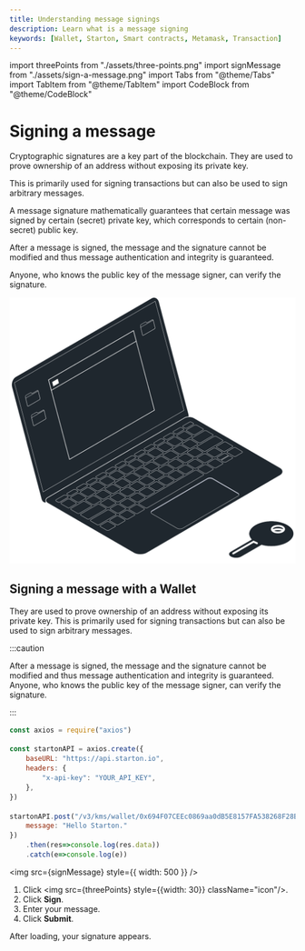 ```yaml
---
title: Understanding message signings
description: Learn what is a message signing
keywords: [Wallet, Starton, Smart contracts, Metamask, Transaction]
---
```


import threePoints from "./assets/three-points.png"
import signMessage from "./assets/sign-a-message.png"
import Tabs from "@theme/Tabs"
import TabItem from "@theme/TabItem"
import CodeBlock from "@theme/CodeBlock"

# Signing a message

Cryptographic signatures are a key part of the blockchain. They are used to prove ownership of an address without exposing its private key.

This is primarily used for signing transactions but can also be used to sign arbitrary messages.

A message signature mathematically guarantees that certain message was signed by certain (secret) private key, which corresponds to certain (non-secret) public key.

After a message is signed, the message and the signature cannot be modified and thus message authentication and integrity is guaranteed.

Anyone, who knows the public key of the message signer, can verify the signature.

![sign a message](assets/signAMessage.svg)

## Signing a message with a Wallet



They are used to prove ownership of an address without exposing its private key. This is primarily used for signing transactions but can also be used to sign arbitrary messages.

:::caution

After a message is signed, the message and the signature cannot be modified and thus message authentication and integrity is guaranteed. Anyone, who knows the public key of the message signer, can verify the signature.

:::

<Tabs>
<TabItem value="code" label="From Code">

```jsx showLineNumbers
const axios = require("axios")

const startonAPI = axios.create({
    baseURL: "https://api.starton.io",
    headers: {
        "x-api-key": "YOUR_API_KEY",
    },
})

startonAPI.post("/v3/kms/wallet/0x694F07CEEc0869aa0dB5E8157FA538268F28B23f/sign-message", {
    message: "Hello Starton."
})
    .then(res=>console.log(res.data))
    .catch(e=>console.log(e))
```

</TabItem>
<TabItem value="dashboard" label="From Webapp">

<img src={signMessage} style={{ width: 500 }} />

1. Click <img src={threePoints} style={{width: 30}} className="icon"/>.
1. Click **Sign**.
1. Enter your message.
1. Click **Submit**.

After loading, your signature appears.

</TabItem>
</Tabs>
